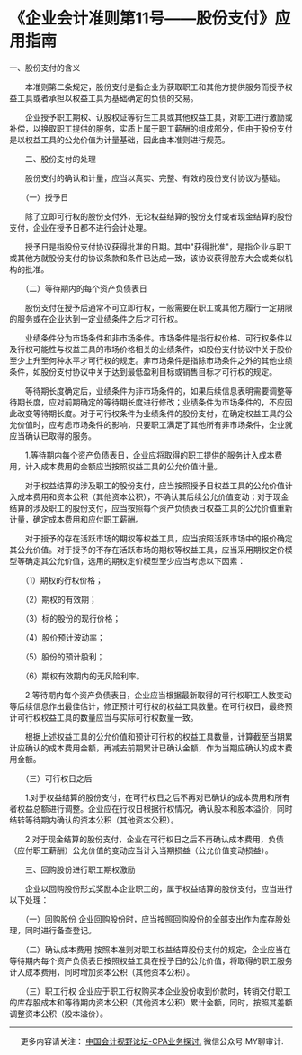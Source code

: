 ﻿《企业会计准则第11号——股份支付》应用指南
======================

一、股份支付的含义

　　本准则第二条规定，股份支付是指企业为获取职工和其他方提供服务而授予权益工具或者承担以权益工具为基础确定的负债的交易。

　　企业授予职工期权、认股权证等衍生工具或其他权益工具，对职工进行激励或补偿，以换取职工提供的服务，实质上属于职工薪酬的组成部分，但由于股份支付是以权益工具的公允价值为计量基础，因此由本准则进行规范。

　　二、股份支付的处理

　　股份支付的确认和计量，应当以真实、完整、有效的股份支付协议为基础。

　　（一）授予日

　　除了立即可行权的股份支付外，无论权益结算的股份支付或者现金结算的股份支付，企业在授予日都不进行会计处理。

　　授予日是指股份支付协议获得批准的日期。其中"获得批准"，是指企业与职工或其他方就股份支付的协议条款和条件已达成一致，该协议获得股东大会或类似机构的批准。

　　（二）等待期内的每个资产负债表日

　　股份支付在授予后通常不可立即行权，一般需要在职工或其他方履行一定期限的服务或在企业达到一定业绩条件之后才可行权。

　　业绩条件分为市场条件和非市场条件。市场条件是指行权价格、可行权条件以及行权可能性与权益工具的市场价格相关的业绩条件，如股份支付协议中关于股价至少上升至何种水平才可行权的规定。非市场条件是指除市场条件之外的其他业绩条件，如股份支付协议中关于达到最低盈利目标或销售目标才可行权的规定。

　　等待期长度确定后，业绩条件为非市场条件的，如果后续信息表明需要调整等待期长度，应对前期确定的等待期长度进行修改；业绩条件为市场条件的，不应因此改变等待期长度。对于可行权条件为业绩条件的股份支付，在确定权益工具的公允价值时，应考虑市场条件的影响，只要职工满足了其他所有非市场条件，企业就应当确认已取得的服务。

　　1.等待期内每个资产负债表日，企业应将取得的职工提供的服务计入成本费用，计入成本费用的金额应当按照权益工具的公允价值计量。

　　对于权益结算的涉及职工的股份支付，应当按照授予日权益工具的公允价值计入成本费用和资本公积（其他资本公积），不确认其后续公允价值变动；对于现金结算的涉及职工的股份支付，应当按照每个资产负债表日权益工具的公允价值重新计量，确定成本费用和应付职工薪酬。

　　对于授予的存在活跃市场的期权等权益工具，应当按照活跃市场中的报价确定其公允价值。对于授予的不存在活跃市场的期权等权益工具，应当采用期权定价模型等确定其公允价值，选用的期权定价模型至少应当考虑以下因素：

　　（1）期权的行权价格；

　　（2）期权的有效期；

　　（3）标的股份的现行价格；

　　（4）股价预计波动率；

　　（5）股份的预计股利；

　　（6）期权有效期内的无风险利率。

　　2.等待期内每个资产负债表日，企业应当根据最新取得的可行权职工人数变动等后续信息作出最佳估计，修正预计可行权的权益工具数量。在可行权日，最终预计可行权权益工具的数量应当与实际可行权数量一致。

　　根据上述权益工具的公允价值和预计可行权的权益工具数量，计算截至当期累计应确认的成本费用金额，再减去前期累计已确认金额，作为当期应确认的成本费用金额。

　　（三）可行权日之后

　　1.对于权益结算的股份支付，在可行权日之后不再对已确认的成本费用和所有者权益总额进行调整。企业应在行权日根据行权情况，确认股本和股本溢价，同时结转等待期内确认的资本公积（其他资本公积）。

　　2.对于现金结算的股份支付，企业在可行权日之后不再确认成本费用，负债（应付职工薪酬）公允价值的变动应当计入当期损益（公允价值变动损益）。

　　三、回购股份进行职工期权激励

　　企业以回购股份形式奖励本企业职工的，属于权益结算的股份支付，应当进行以下处理：

　　（一）回购股份 企业回购股份时，应当按照回购股份的全部支出作为库存股处理，同时进行备查登记。

　　（二）确认成本费用 按照本准则对职工权益结算股份支付的规定，企业应当在等待期内每个资产负债表日按照权益工具在授予日的公允价值，将取得的职工服务计入成本费用，同时增加资本公积（其他资本公积）。

　　（三）职工行权 企业应于职工行权购买本企业股份收到价款时，转销交付职工的库存股成本和等待期内资本公积（其他资本公积）累计金额，同时，按照其差额调整资本公积（股本溢价）。

* * *

     更多内容请关注： [中国会计视野论坛-CPA业务探讨.](https://bbs.esnai.com/thread-5354530-1-3.html) 微信公众号:MY聊审计.